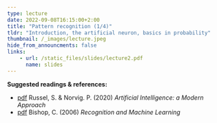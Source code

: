 ```yaml
---
type: lecture
date: 2022-09-08T16:15:00+2:00
title: "Pattern recognition (1/4)"
tldr: "Introduction, the artificial neuron, basics in probability"
thumbnail: /_images/lecture.jpeg
hide_from_announcments: false
links: 
    - url: /static_files/slides/lecture2.pdf
      name: slides
---
```

**Suggested readings & references:**
- [pdf](https://zoo.cs.yale.edu/classes/cs470/materials/aima2010.pdf) Russel, S. & Norvig. P. (2020)  _Artificial Intelligence: a Modern Approach_
- [pdf](http://users.isr.ist.utl.pt/~wurmd/Livros/school/Bishop%20-%20Pattern%20Recognition%20And%20Machine%20Learning%20-%20Springer%20%202006.pdf) Bishop, C. (2006) _Recognition and Machine Learning_